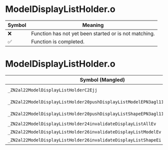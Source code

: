 # ModelDisplayListHolder.o
| Symbol | Meaning 
| ------------- | ------------- 
| :x: | Function has not yet been started or is not matching. 
| :white_check_mark: | Function is completed. 


# ModelDisplayListHolder.o
| Symbol (Mangled) | Symbol (Demangled) | Decompiled? |
| ------------- |  ------------- | ------------- |
| `_ZN2al22ModelDisplayListHolderC2Ejj` | `al::ModelDisplayListHolder::ModelDisplayListHolder(unsigned int,unsigned int)` | :white_check_mark: |
| `_ZN2al22ModelDisplayListHolder20pushDisplayListModelEPN3agl11DisplayListE` | `al::ModelDisplayListHolder::pushDisplayListModel(agl::DisplayList *)` | :white_check_mark: |
| `_ZN2al22ModelDisplayListHolder20pushDisplayListShapeEPN3agl11DisplayListEi` | `al::ModelDisplayListHolder::pushDisplayListShape(agl::DisplayList *,int)` | :white_check_mark: |
| `_ZN2al22ModelDisplayListHolder24invalidateDisplayListAllEv` | `al::ModelDisplayListHolder::invalidateDisplayListAll(void)` | :white_check_mark: |
| `_ZN2al22ModelDisplayListHolder26invalidateDisplayListModelEv` | `al::ModelDisplayListHolder::invalidateDisplayListModel(void)` | :white_check_mark: |
| `_ZN2al22ModelDisplayListHolder26invalidateDisplayListShapeEi` | `al::ModelDisplayListHolder::invalidateDisplayListShape(int)` | :white_check_mark: |
